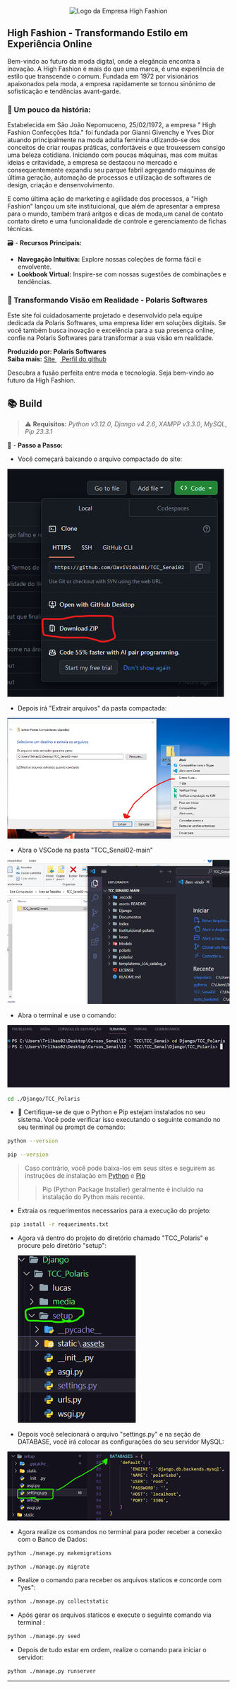 <p align="center">
  <img src="https://github.com/DaviVidal01/TCC_Senai02/blob/b21bd54c2bc5da96fec4a9b4f600b52cb8c58859/Django/TCC_Polaris/static/assets/img/highFashionWhite-comfundo.png" alt="Logo da Empresa High Fashion" width="300" height="294" >
</p>


## High Fashion - Transformando Estilo em Experiência Online

Bem-vindo ao futuro da moda digital, onde a elegância encontra a inovação. A High Fashion é mais do que uma marca, é uma experiência de estilo que transcende o comum. Fundada em 1972 por visionários apaixonados pela moda, a empresa rapidamente se tornou sinônimo de sofisticação e tendências avant-garde.

### 📖 Um pouco da história:
Estabelecida em São João Nepomuceno, 25/02/1972, a empresa " High Fashion Confecções ltda." foi fundada por Gianni Givenchy e Yves Dior atuando principalmente na moda adulta feminina utlizando-se dos conceitos
de criar roupas práticas, confortáveis e que trouxessem consigo uma beleza cotidiana.
Iniciando com poucas máquinas, mas com muitas ideias e critavidade, a empresa se destacou no mercado e consequentemente expandiu seu parque fabril agregando máquinas de última geração, automação de processos e 
utilização de softwares de design, criação e densenvolvimento.

E como última ação de marketing e agilidade dos processos, a "High Fashion" lançou um site instituicional, que além de apresentar a empresa para o mundo, também trará aritgos e dicas de moda,um canal de contato contato direto e uma funcionalidade de controle e gerenciamento de fichas técnicas.

🗃️ - **Recursos Principais:**
- **Navegação Intuitiva:** Explore nossas coleções de forma fácil e envolvente.
- **Lookbook Virtual:** Inspire-se com nossas sugestões de combinações e tendências.


### 👀 Transformando Visão em Realidade - Polaris Softwares

Este site foi cuidadosamente projetado e desenvolvido pela equipe dedicada da Polaris Softwares, uma empresa líder em soluções digitais. Se você também busca inovação e excelência para a sua presença online, confie na Polaris Softwares para transformar a sua visão em realidade.

**Produzido por: Polaris Softwares** <br>
**Saiba mais:**
[ Site ](https://polarissoftwares.github.io/site/)&nbsp;&nbsp;[ Perfil do github ](https://github.com/polarissoftwares)

Descubra a fusão perfeita entre moda e tecnologia. Seja bem-vindo ao futuro da High Fashion.
## 📚 Build 

> ⚠️ **Requisitos:** *Python v3.12.0*, *Django v4.2.6*, *XAMPP v3.3.0*, *MySQL*, *Pip 23.3.1*

🏃 - **Passo a Passo:**

- Você começará baixando o arquivo compactado do site:

<img src="assets-README/1.png" >

- Depois irá "Extrair arquivos" da pasta compactada:

<img src="assets-README/2.png" >

- Abra o VSCode na pasta "TCC_Senai02-main"

<img src="assets-README/3.png" >

- Abra o terminal e use o comando:

<img src="assets-README/5.png" >

```bash
cd ./Django/TCC_Polaris
```

- 🔔 Certifique-se de que o Python e Pip estejam instalados no seu sistema. Você pode verificar isso executando o seguinte comando no seu terminal ou prompt de comando:

```bash
python --version
```

```bash
pip --version
```

> Caso contrário, você pode baixa-los em seus sites e seguirem as instruções de instalação em [Python](https://www.python.org/downloads/) e [Pip](https://pip.pypa.io/en/stable/installation/)
>> Pip (Python Package Installer) geralmente é incluído na instalação do Python mais recente.

- Extraia os requerimentos necessarios para a execução do projeto:

```bash
 pip install -r requeriments.txt
```

- Agora vá dentro do projeto do diretório chamado "TCC_Polaris" e procure pelo diretório "setup":

  <img src="assets-README/6.png" >

- Depois você selecionará o arquivo "settings.py" e na seção de DATABASE, você irá colocar as configurações do seu servidor MySQL:

 <img src="assets-README/7.png" >

  
- Agora realize os comandos no terminal para poder receber a conexão com o Banco de Dados:
  
```bash
python ./manage.py makemigrations
```

```bash
python ./manage.py migrate
```

- Realize o comando para receber os arquivos staticos e concorde com "yes":

```bash
python ./manage.py collectstatic
```
- Após gerar os arquivos staticos e execute o seguinte comando via terminal :

```bash
python ./manage.py seed

```

- Depois de tudo estar em ordem, realize o comando para iniciar o servidor:

```bash
python ./manage.py runserver
```
---          

